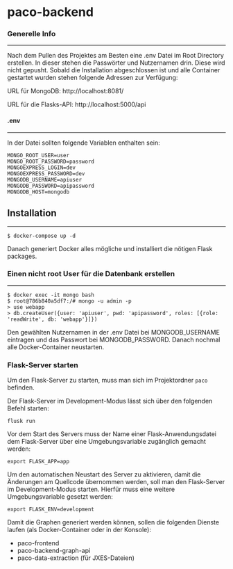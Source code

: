 # paco-backend

### Generelle Info
***
Nach dem Pullen des Projektes am Besten eine .env Datei im Root Directory erstellen. In dieser stehen die Passwörter und Nutzernamen drin. Diese wird nicht gepusht.
Sobald die Installation abgeschlossen ist und alle Container gestartet wurden stehen folgende Adressen zur Verfügung:

URL für MongoDB:
http://localhost:8081/



URL für die Flasks-API:
http://localhost:5000/api

#### .env
***
In der Datei sollten folgende Variablen enthalten sein:
```
MONGO_ROOT_USER=user
MONGO_ROOT_PASSWORD=password
MONGOEXPRESS_LOGIN=dev
MONGOEXPRESS_PASSWORD=dev
MONGODB_USERNAME=apiuser
MONGODB_PASSWORD=apipassword
MONGODB_HOST=mongodb
```

## Installation
***
```
$ docker-compose up -d
```
Danach generiert Docker alles mögliche und installiert die nötigen Flask packages.

### Einen nicht root User für die Datenbank erstellen
***
```
$ docker exec -it mongo bash
$ root@786b840a5df7:/# mongo -u admin -p
> use webapp
> db.createUser({user: 'apiuser', pwd: 'apipassword', roles: [{role: 'readWrite', db: 'webapp'}]})
```
Den gewählten Nutzernamen in der .env Datei bei MONGODB_USERNAME eintragen und das Passwort bei MONGODB_PASSWORD.
Danach nochmal alle Docker-Container neustarten.

### Flask-Server starten

Um den Flask-Server zu starten, muss man sich im Projektordner `paco` befinden.

Der Flask-Server im Development-Modus lässt sich über den folgenden Befehl starten:
```
flusk run
```

Vor dem Start des Servers muss der Name einer Flask-Anwendungsdatei dem Flask-Server über eine Umgebungsvariable zugänglich gemacht werden:
```
export FLASK_APP=app
```

Um den automatischen Neustart des Server zu aktivieren, damit die Änderungen am Quellcode übernommen werden, soll man den Flask-Server im Development-Modus starten. Hierfür muss eine weitere Umgebungsvariable gesetzt werden:
```
export FLASK_ENV=development
```

Damit die Graphen generiert werden können, sollen die folgenden Dienste laufen (als Docker-Container oder in der Konsole):

- paco-frontend
- paco-backend-graph-api
- paco-data-extraction (für JXES-Dateien)
